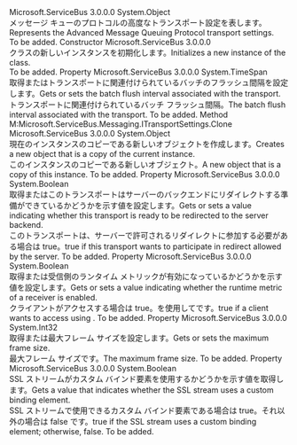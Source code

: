 <Type Name="AmqpTransportSettings" FullName="Microsoft.ServiceBus.Messaging.Amqp.AmqpTransportSettings">
  <TypeSignature Language="C#" Value="public sealed class AmqpTransportSettings" />
  <TypeSignature Language="ILAsm" Value=".class public auto ansi sealed beforefieldinit AmqpTransportSettings extends System.Object" />
  <TypeSignature Language="DocId" Value="T:Microsoft.ServiceBus.Messaging.Amqp.AmqpTransportSettings" />
  <TypeSignature Language="VB.NET" Value="Public NotInheritable Class AmqpTransportSettings" />
  <TypeSignature Language="F#" Value="type AmqpTransportSettings = class&#xA;    interface ITransportSettings&#xA;    interface IServiceBusSecuritySettings" />
  <AssemblyInfo>
    <AssemblyName>Microsoft.ServiceBus</AssemblyName>
    <AssemblyVersion>3.0.0.0</AssemblyVersion>
  </AssemblyInfo>
  <Base>
    <BaseTypeName>System.Object</BaseTypeName>
  </Base>
  <Interfaces />
  <Docs>
    <summary><span data-ttu-id="76cc3-101">メッセージ キューのプロトコルの高度なトランスポート設定を表します。</span><span class="sxs-lookup"><span data-stu-id="76cc3-101">Represents the Advanced Message Queuing Protocol transport settings.</span></span></summary>
    <remarks>To be added.</remarks>
  </Docs>
  <Members>
    <Member MemberName=".ctor">
      <MemberSignature Language="C#" Value="public AmqpTransportSettings ();" />
      <MemberSignature Language="ILAsm" Value=".method public hidebysig specialname rtspecialname instance void .ctor() cil managed" />
      <MemberSignature Language="DocId" Value="M:Microsoft.ServiceBus.Messaging.Amqp.AmqpTransportSettings.#ctor" />
      <MemberSignature Language="VB.NET" Value="Public Sub New ()" />
      <MemberType>Constructor</MemberType>
      <AssemblyInfo>
        <AssemblyName>Microsoft.ServiceBus</AssemblyName>
        <AssemblyVersion>3.0.0.0</AssemblyVersion>
      </AssemblyInfo>
      <Parameters />
      <Docs>
        <summary><span data-ttu-id="76cc3-102"><see cref="T:Microsoft.ServiceBus.Messaging.Amqp.AmqpTransportSettings" /> クラスの新しいインスタンスを初期化します。</span><span class="sxs-lookup"><span data-stu-id="76cc3-102">Initializes a new instance of the <see cref="T:Microsoft.ServiceBus.Messaging.Amqp.AmqpTransportSettings" /> class.</span></span></summary>
        <remarks>To be added.</remarks>
      </Docs>
    </Member>
    <Member MemberName="BatchFlushInterval">
      <MemberSignature Language="C#" Value="public TimeSpan BatchFlushInterval { get; set; }" />
      <MemberSignature Language="ILAsm" Value=".property instance valuetype System.TimeSpan BatchFlushInterval" />
      <MemberSignature Language="DocId" Value="P:Microsoft.ServiceBus.Messaging.Amqp.AmqpTransportSettings.BatchFlushInterval" />
      <MemberSignature Language="VB.NET" Value="Public Property BatchFlushInterval As TimeSpan" />
      <MemberSignature Language="F#" Value="member this.BatchFlushInterval : TimeSpan with get, set" Usage="Microsoft.ServiceBus.Messaging.Amqp.AmqpTransportSettings.BatchFlushInterval" />
      <MemberType>Property</MemberType>
      <AssemblyInfo>
        <AssemblyName>Microsoft.ServiceBus</AssemblyName>
        <AssemblyVersion>3.0.0.0</AssemblyVersion>
      </AssemblyInfo>
      <ReturnValue>
        <ReturnType>System.TimeSpan</ReturnType>
      </ReturnValue>
      <Docs>
        <summary><span data-ttu-id="76cc3-103">取得またはトランスポートに関連付けられているバッチのフラッシュ間隔を設定します。</span><span class="sxs-lookup"><span data-stu-id="76cc3-103">Gets or sets the batch flush interval associated with the transport.</span></span></summary>
        <value><span data-ttu-id="76cc3-104">トランスポートに関連付けられているバッチ フラッシュ間隔。</span><span class="sxs-lookup"><span data-stu-id="76cc3-104">The batch flush interval associated with the transport.</span></span></value>
        <remarks>To be added.</remarks>
      </Docs>
    </Member>
    <Member MemberName="Clone">
      <MemberSignature Language="C#" Value="public object Clone ();" />
      <MemberSignature Language="ILAsm" Value=".method public hidebysig newslot virtual instance object Clone() cil managed" />
      <MemberSignature Language="DocId" Value="M:Microsoft.ServiceBus.Messaging.Amqp.AmqpTransportSettings.Clone" />
      <MemberSignature Language="VB.NET" Value="Public Function Clone () As Object" />
      <MemberSignature Language="F#" Value="abstract member Clone : unit -&gt; obj&#xA;override this.Clone : unit -&gt; obj" Usage="amqpTransportSettings.Clone " />
      <MemberType>Method</MemberType>
      <Implements>
        <InterfaceMember>M:Microsoft.ServiceBus.Messaging.ITransportSettings.Clone</InterfaceMember>
      </Implements>
      <AssemblyInfo>
        <AssemblyName>Microsoft.ServiceBus</AssemblyName>
        <AssemblyVersion>3.0.0.0</AssemblyVersion>
      </AssemblyInfo>
      <ReturnValue>
        <ReturnType>System.Object</ReturnType>
      </ReturnValue>
      <Parameters />
      <Docs>
        <summary><span data-ttu-id="76cc3-105">現在のインスタンスのコピーである新しいオブジェクトを作成します。</span><span class="sxs-lookup"><span data-stu-id="76cc3-105">Creates a new object that is a copy of the current instance.</span></span></summary>
        <returns><span data-ttu-id="76cc3-106">このインスタンスのコピーである新しいオブジェクト。</span><span class="sxs-lookup"><span data-stu-id="76cc3-106">A new object that is a copy of this instance.</span></span></returns>
        <remarks>To be added.</remarks>
      </Docs>
    </Member>
    <Member MemberName="EnableLinkRedirect">
      <MemberSignature Language="C#" Value="public bool EnableLinkRedirect { get; set; }" />
      <MemberSignature Language="ILAsm" Value=".property instance bool EnableLinkRedirect" />
      <MemberSignature Language="DocId" Value="P:Microsoft.ServiceBus.Messaging.Amqp.AmqpTransportSettings.EnableLinkRedirect" />
      <MemberSignature Language="VB.NET" Value="Public Property EnableLinkRedirect As Boolean" />
      <MemberSignature Language="F#" Value="member this.EnableLinkRedirect : bool with get, set" Usage="Microsoft.ServiceBus.Messaging.Amqp.AmqpTransportSettings.EnableLinkRedirect" />
      <MemberType>Property</MemberType>
      <AssemblyInfo>
        <AssemblyName>Microsoft.ServiceBus</AssemblyName>
        <AssemblyVersion>3.0.0.0</AssemblyVersion>
      </AssemblyInfo>
      <ReturnValue>
        <ReturnType>System.Boolean</ReturnType>
      </ReturnValue>
      <Docs>
        <summary> <span data-ttu-id="76cc3-107">取得またはこのトランスポートはサーバーのバックエンドにリダイレクトする準備ができているかどうかを示す値を設定します。</span><span class="sxs-lookup"><span data-stu-id="76cc3-107">Gets or sets a value indicating whether this transport is ready to be redirected to the server backend.</span></span> </summary>
        <value> <span data-ttu-id="76cc3-108">このトランスポートは、サーバーで許可されるリダイレクトに参加する必要がある場合は true。</span><span class="sxs-lookup"><span data-stu-id="76cc3-108">true if this transport wants to participate in redirect allowed by the server.</span></span> </value>
        <remarks>To be added.</remarks>
      </Docs>
    </Member>
    <Member MemberName="EnableReceiverRuntimeMetric">
      <MemberSignature Language="C#" Value="public bool EnableReceiverRuntimeMetric { get; set; }" />
      <MemberSignature Language="ILAsm" Value=".property instance bool EnableReceiverRuntimeMetric" />
      <MemberSignature Language="DocId" Value="P:Microsoft.ServiceBus.Messaging.Amqp.AmqpTransportSettings.EnableReceiverRuntimeMetric" />
      <MemberSignature Language="VB.NET" Value="Public Property EnableReceiverRuntimeMetric As Boolean" />
      <MemberSignature Language="F#" Value="member this.EnableReceiverRuntimeMetric : bool with get, set" Usage="Microsoft.ServiceBus.Messaging.Amqp.AmqpTransportSettings.EnableReceiverRuntimeMetric" />
      <MemberType>Property</MemberType>
      <AssemblyInfo>
        <AssemblyName>Microsoft.ServiceBus</AssemblyName>
        <AssemblyVersion>3.0.0.0</AssemblyVersion>
      </AssemblyInfo>
      <ReturnValue>
        <ReturnType>System.Boolean</ReturnType>
      </ReturnValue>
      <Docs>
        <summary> <span data-ttu-id="76cc3-109">取得または受信側のランタイム メトリックが有効になっているかどうかを示す値を設定します。</span><span class="sxs-lookup"><span data-stu-id="76cc3-109">Gets or sets a value indicating whether the runtime metric of a receiver is enabled.</span></span> </summary>
        <value> <span data-ttu-id="76cc3-110">クライアントがアクセスする場合は true。<see cref="T:Microsoft.ServiceBus.Messaging.ReceiverRuntimeInfo" />を使用して<see cref="T:Microsoft.ServiceBus.Messaging.EventHubReceiver" />です。</span><span class="sxs-lookup"><span data-stu-id="76cc3-110">true if a client wants to access <see cref="T:Microsoft.ServiceBus.Messaging.ReceiverRuntimeInfo" /> using <see cref="T:Microsoft.ServiceBus.Messaging.EventHubReceiver" />.</span></span> </value>
        <remarks>To be added.</remarks>
      </Docs>
    </Member>
    <Member MemberName="MaxFrameSize">
      <MemberSignature Language="C#" Value="public int MaxFrameSize { get; set; }" />
      <MemberSignature Language="ILAsm" Value=".property instance int32 MaxFrameSize" />
      <MemberSignature Language="DocId" Value="P:Microsoft.ServiceBus.Messaging.Amqp.AmqpTransportSettings.MaxFrameSize" />
      <MemberSignature Language="VB.NET" Value="Public Property MaxFrameSize As Integer" />
      <MemberSignature Language="F#" Value="member this.MaxFrameSize : int with get, set" Usage="Microsoft.ServiceBus.Messaging.Amqp.AmqpTransportSettings.MaxFrameSize" />
      <MemberType>Property</MemberType>
      <AssemblyInfo>
        <AssemblyName>Microsoft.ServiceBus</AssemblyName>
        <AssemblyVersion>3.0.0.0</AssemblyVersion>
      </AssemblyInfo>
      <ReturnValue>
        <ReturnType>System.Int32</ReturnType>
      </ReturnValue>
      <Docs>
        <summary><span data-ttu-id="76cc3-111">取得または最大フレーム サイズを設定します。</span><span class="sxs-lookup"><span data-stu-id="76cc3-111">Gets or sets the maximum frame size.</span></span></summary>
        <value><span data-ttu-id="76cc3-112">最大フレーム サイズです。</span><span class="sxs-lookup"><span data-stu-id="76cc3-112">The maximum frame size.</span></span></value>
        <remarks>To be added.</remarks>
      </Docs>
    </Member>
    <Member MemberName="UseSslStreamSecurity">
      <MemberSignature Language="C#" Value="public bool UseSslStreamSecurity { get; set; }" />
      <MemberSignature Language="ILAsm" Value=".property instance bool UseSslStreamSecurity" />
      <MemberSignature Language="DocId" Value="P:Microsoft.ServiceBus.Messaging.Amqp.AmqpTransportSettings.UseSslStreamSecurity" />
      <MemberSignature Language="VB.NET" Value="Public Property UseSslStreamSecurity As Boolean" />
      <MemberSignature Language="F#" Value="member this.UseSslStreamSecurity : bool with get, set" Usage="Microsoft.ServiceBus.Messaging.Amqp.AmqpTransportSettings.UseSslStreamSecurity" />
      <MemberType>Property</MemberType>
      <AssemblyInfo>
        <AssemblyName>Microsoft.ServiceBus</AssemblyName>
        <AssemblyVersion>3.0.0.0</AssemblyVersion>
      </AssemblyInfo>
      <ReturnValue>
        <ReturnType>System.Boolean</ReturnType>
      </ReturnValue>
      <Docs>
        <summary><span data-ttu-id="76cc3-113">SSL ストリームがカスタム バインド要素を使用するかどうかを示す値を取得します。</span><span class="sxs-lookup"><span data-stu-id="76cc3-113">Gets a value that indicates whether the SSL stream uses a custom binding element.</span></span></summary>
        <value><span data-ttu-id="76cc3-114">SSL ストリームで使用できるカスタム バインド要素である場合は true。それ以外の場合は false です。</span><span class="sxs-lookup"><span data-stu-id="76cc3-114">true if the SSL stream uses a custom binding element; otherwise, false.</span></span></value>
        <remarks>To be added.</remarks>
      </Docs>
    </Member>
  </Members>
</Type>